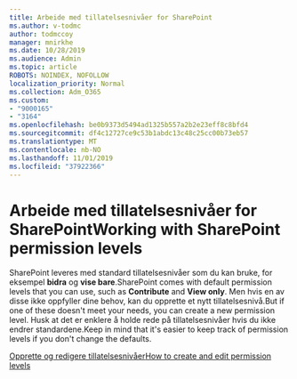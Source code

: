 ```yaml
---
title: Arbeide med tillatelsesnivåer for SharePoint
ms.author: v-todmc
author: todmccoy
manager: mnirkhe
ms.date: 10/28/2019
ms.audience: Admin
ms.topic: article
ROBOTS: NOINDEX, NOFOLLOW
localization_priority: Normal
ms.collection: Adm_O365
ms.custom:
- "9000165"
- "3164"
ms.openlocfilehash: be0b9373d5494ad1325b557a2b2e23eff8c8bfd4
ms.sourcegitcommit: df4c12727ce9c53b1abdc13c48c25cc00b73eb57
ms.translationtype: MT
ms.contentlocale: nb-NO
ms.lasthandoff: 11/01/2019
ms.locfileid: "37922366"
---
```

# <a name="working-with-sharepoint-permission-levels"></a><span data-ttu-id="31f07-102">Arbeide med tillatelsesnivåer for SharePoint</span><span class="sxs-lookup"><span data-stu-id="31f07-102">Working with SharePoint permission levels</span></span>

<span data-ttu-id="31f07-103">SharePoint leveres med standard tillatelsesnivåer som du kan bruke, for eksempel **bidra** og **vise bare**.</span><span class="sxs-lookup"><span data-stu-id="31f07-103">SharePoint comes with default permission levels that you can use, such as **Contribute** and **View only**.</span></span> <span data-ttu-id="31f07-104">Men hvis en av disse ikke oppfyller dine behov, kan du opprette et nytt tillatelsesnivå.</span><span class="sxs-lookup"><span data-stu-id="31f07-104">But if one of these doesn't meet your needs, you can create a new permission level.</span></span> <span data-ttu-id="31f07-105">Husk at det er enklere å holde rede på tillatelsesnivåer hvis du ikke endrer standardene.</span><span class="sxs-lookup"><span data-stu-id="31f07-105">Keep in mind that it's easier to keep track of permission levels if you don't change the defaults.</span></span>

[<span data-ttu-id="31f07-106">Opprette og redigere tillatelsesnivåer</span><span class="sxs-lookup"><span data-stu-id="31f07-106">How to create and edit permission levels</span></span>](https://docs.microsoft.com/sharepoint/how-to-create-and-edit-permission-levels)